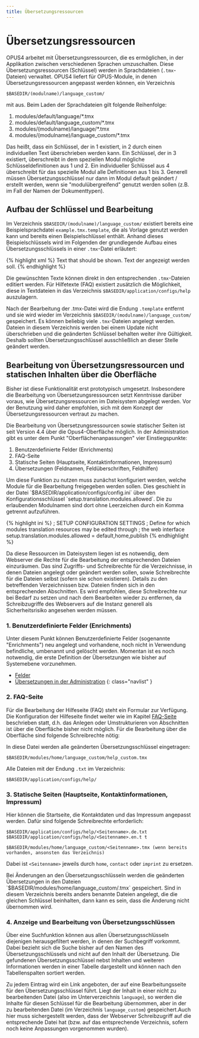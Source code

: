 ```yaml
---
title: Übersetzungsressourcen
---
```


# Übersetzungsressourcen

OPUS4 arbeitet mit Übersetzungsressourcen, die es ermöglichen, in der Applikation zwischen
verschiedenen Sprachen umzuschalten. Diese Übersetzungsressourcen (Schlüssel) werden in
Sprachdateien (`.tmx`-Dateien) verwaltet. OPUS4 liefert für OPUS-Module, in denen
Übersetzungsressourcen angepasst werden können, ein Verzeichnis

    $BASEDIR/(modulname)/language_custom/

mit aus. Beim Laden der Sprachdateien gilt folgende Reihenfolge:

1. modules/default/language/*.tmx
2. modules/default/language_custom/*.tmx
3. modules/(modulname)/language/*.tmx
4. modules/(modulname)/language_custom/*.tmx

Das heißt, dass ein Schlüssel, der in 1 existiert, in 2 durch einen individuellen Text überschrieben
werden kann. Ein Schlüssel, der in 3 existiert, überschreibt in dem speziellen Modul mögliche
Schlüsseldefinitionen aus 1 und 2. Ein individueller Schlüssel aus 4 überschreibt für das spezielle
Modul alle Definitionen aus 1 bis 3. Generell müssen Übersetzungsschlüssel nur dann im Modul
default geändert / erstellt werden, wenn sie "modulübergreifend" genutzt werden sollen (z.B. im Fall
der Namen der Dokumenttypen).

## Aufbau der Schlüssel und Bearbeitung

Im Verzeichnis `$BASEDIR/(modulname)/language_custom/` existiert bereits eine
Beispielsprachdatei `example.tmx.template`, die als Vorlage genutzt werden kann und bereits einen
Beispielschlüssel enthält. Anhand dieses Beispielschlüssels wird im Folgenden der grundlegende
Aufbau eines Übersetzungsschlüssels in einer `.tmx`-Datei erläutert:

{% highlight xml %}
<tu tuid="example_key"> <!-- Übersetzungsschlüssels -->
  <tuv xml:lang="en"> <!-- Sprache: english -->
    <seg>Text that should be shown.</seg>
  </tuv>
  <tuv xml:lang="de"><!-- Sprache: deutsch -->
    <seg>Text der angezeigt werden soll.</seg>
  </tuv>
</tu>
{% endhighlight %}

Die gewünschten Texte können direkt in den entsprechenden `.tmx`-Dateien editiert werden. Für
Hilfetexte (FAQ) existiert zusätzlich die Möglichkeit, diese in Textdateien in das Verzeichnis
`$BASEDIR/application/configs/help` auszulagern.

Nach der Bearbeitung der .tmx-Datei wird die Endung `.template` entfernt und sie wird wieder im
Verzeichnis `$BASEDIR/(modulname)/language_custom/` gespeichert. Es können beliebig
viele `.tmx`-Dateien angelegt werden. Dateien in diesem Verzeichnis werden bei einem Update nicht
überschrieben und die geänderten Schlüssel behalten weiter ihre Gültigkeit. Deshalb sollten
Übersetzungsschlüssel ausschließlich an dieser Stelle geändert werden.

## Bearbeitung von Übersetzungsressourcen und statischen Inhalten über die Oberfläche

<p class="warning">
Bisher ist diese Funktionalität erst prototypisch umgesetzt. Insbesondere die Bearbeitung von
Übersetzungsressourcen setzt Kenntnisse darüber voraus, wie Übersetzungsressourcen im
Dateisystem abgelegt werden. Vor der Benutzung wird daher empfohlen, sich mit dem Konzept der
Übersetzungsressourcen vertraut zu machen.
</p>

Die Bearbeitung von Übersetzungsressourcen sowie statischer Seiten ist seit Version 4.4 über die
Opus4-Oberfläche möglich. In der Administration gibt es unter dem Punkt "Oberflächenanpassungen"
vier Einstiegspunkte:

1. Benutzerdefinierte Felder (Enrichments)
2. FAQ-Seite
3. Statische Seiten (Hauptseite, Kontaktinformationen, Impressum)
4. Übersetzungen (Feldnamen, Feldüberschriften, Feldhilfen)

<p class="warning" markdown="1">
Um diese Funktion zu nutzen muss zunächst konfiguriert werden, welche Module für die
Bearbeitung freigegeben werden sollen. Dies geschieht in der Datei
`$BASEDIR/application/configs/config.ini` über den Konfigurationsschlüssel
`setup.translation.modules.allowed`. Die
zu erlaubenden Modulnamen sind dort ohne Leerzeichen durch ein Komma getrennt aufzuführen.
</p>

{% highlight ini %}
; SETUP CONFIGURATION SETTINGS
; Define for which modules translation resources may be edited through
; the web interface
setup.translation.modules.allowed = default,home,publish
{% endhighlight %}

<p class="warning">
Da diese Ressourcen im Dateisystem liegen ist es notwendig, dem Webserver die Rechte für die
Bearbeitung der entsprechenden Dateien einzuräumen. Das sind Zugriffs- und Schreibrechte für die
Verzeichnisse, in denen Dateien angelegt oder geändert werden sollen, sowie Schreibrechte für die
Dateien selbst (sofern sie schon existieren). Details zu den betreffenden Verzeichnissen bzw.
Dateien finden sich in den entsprechenden Abschnitten. Es wird empfohlen, diese Schreibrechte nur
bei Bedarf zu setzen und nach dem Bearbeiten wieder zu entfernen, da Schreibzugriffe des
Webservers auf die Instanz generell als Sicherheitsrisiko angesehen werden müssen.
</p>

### 1. Benutzerdefinierte Felder (Enrichments)

Unter diesem Punkt können Benutzerdefinierte Felder (sogenannte "Enrichments") neu angelegt und
vorhandene, noch nicht in Verwendung befindliche, umbenannt und gelöscht werden. Momentan ist
es noch notwendig, die erste Definition der Übersetzungen wie bisher auf Systemebene
vorzunehmen.

* [Felder](fields.html)
* [Übersetzungen in der Administration](../admin/userinterface.html#bersetzungen)
{: class="navlist" }

### 2. FAQ-Seite

Für die Bearbeitung der Hilfeseite (FAQ) steht ein Formular zur Verfügung. Die Konfiguration der
Hilfeseite findet weiter wie im Kapitel [FAQ-Seite](faq.html) beschrieben statt, d.h. das Anlegen oder
Umstrukturieren von Abschnitten ist über die Oberfläche bisher nicht möglich. Für die Bearbeitung
über die Oberfläche sind folgende Schreibrechte nötig:

In diese Datei werden alle geänderten Übersetzungsschlüssel eingetragen:

    $BASEDIR/modules/home/language_custom/help_custom.tmx

Alle Dateien mit der Endung `.txt` im Verzeichnis:

    $BASEDIR/application/configs/help/

### 3. Statische Seiten (Hauptseite, Kontaktinformationen, Impressum)

Hier können die Startseite, die Kontaktdaten und das Impressum angepasst werden.
Dafür sind folgende Schreibrechte erforderlich:

    $BASEDIR/application/configs/help/<Seitenname>.de.txt
    $BASEDIR/application/configs/help/<Seitenname>.en.t t

    $BASEDIR/modules/home/language_custom/<Seitenname>.tmx (wenn bereits vorhanden, ansonsten das Verzeichnis)

Dabei ist `<Seitenname>` jeweils durch `home`, `contact` oder `imprint` zu ersetzen.

<p class="warning" markdown="1">
Bei Änderungen an den Übersetzungsschlüsseln werden die geänderten Übersetzungen in den
Dateien `$BASEDIR/modules/home/language_custom/<Seitenname>.tmx` gespeichert.
Sind in diesem Verzeichnis bereits anders benannte Dateien angelegt, die die gleichen Schlüssel
beinhalten, dann kann es sein, dass die Änderung nicht übernommen wird.
</p>

### 4. Anzeige und Bearbeitung von Übersetzungsschlüssen

Über eine Suchfunktion können aus allen Übersetzungsschlüsseln diejenigen herausgefiltert werden,
in denen der Suchbegriff vorkommt. Dabei bezieht sich die Suche bisher auf den Namen des
Übersetzungsschlüssels und nicht auf den Inhalt der Übersetzung. Die gefundenen
Übersetzungsschlüssel nebst Inhalten und weiteren Informationen werden in einer Tabelle dargestellt
und können nach den Tabellenspalten sortiert werden.

Zu jedem Eintrag wird ein Link angeboten, der auf eine Bearbeitungsseite für den
Übersetzungsschlüssel führt. Liegt der Inhalt in einer nicht zu bearbeitenden Datei (also im
Unterverzeichnis `language`), so werden die Inhalte für diesen Schlüssel für die Bearbeitung
übernommen, aber in der zu bearbeitenden Datei (im Verzeichnis `language_custom`)
gespeichert.Auch hier muss sichergestellt werden, dass der Webserver Schreibzugriff auf die
entsprechende Datei hat (bzw. auf das entsprechende Verzeichnis, sofern noch keine Anpassungen
vorgenommen wurden).

